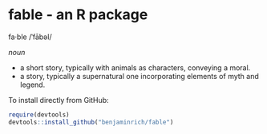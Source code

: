 # fable - an R package

fa·ble
/ˈfābəl/

*noun*

- a short story, typically with animals as characters, conveying a moral.
- a story, typically a supernatural one incorporating elements of myth and legend.

To install directly from GitHub:

``` r
require(devtools)
devtools::install_github("benjaminrich/fable")
```

